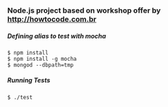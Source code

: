 ### Node.js project based on workshop offer by http://howtocode.com.br

##### Defining alias to test with mocha
    $ npm install
    $ npm install -g mocha
    $ mongod --dbpath=tmp

##### Running Tests
    $ ./test
